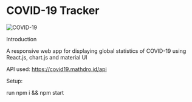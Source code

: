 # COVID-19 Tracker

![COVID-19](https://camo.githubusercontent.com/7687368a620f51ff50ec8b4a9e7adb9d05f08e7e/68747470733a2f2f692e6962622e636f2f583837427156592f53637265656e73686f742d323032302d30342d31332d61742d31302d31342d35382e706e67)

Introduction

A responsive web app for displaying global statistics of COVID-19 using React.js, chart.js and material UI

API used: https://covid19.mathdro.id/api

Setup:

run npm i && npm start

